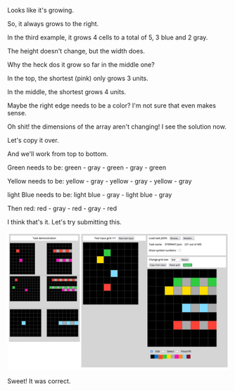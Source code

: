 Looks like it's growing.

So, it always grows to the right.

In the third example, it grows 4 cells to a
total of 5, 3 blue and 2 gray.

The height doesn't change, but the width does.

Why the heck dos it grow so far in the middle one?

In the top, the shortest (pink) only grows 3 units.

In the middle, the shortest grows 4 units.

Maybe the right edge needs to be a color? I'm not sure that
even makes sense.

Oh shit! the dimensions of the array aren't changing! I see
the solution now.

Let's copy it over. <copy from input>

And we'll work from top to bottom.

Green needs to be: green - gray - green - gray - green

Yellow needs to be: 
    yellow - gray - yellow - gray - yellow - gray

light Blue needs to be:
    light blue - gray - light blue - gray

Then red:
    red - gray - red - gray - red

I think that's it. Let's try submitting this.

![img.png](img.png)

Sweet! It was correct.